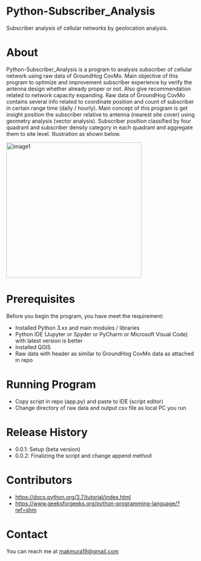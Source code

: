 # Python-Subscriber_Analysis
Subscriber analysis of cellular networks by geolocation analysis.

# About
Python-Subscriber_Analysis is a program to analysis subscriber of cellular network using raw data of GroundHog CovMo. Main objective of this program to optimize and improvement subscriber experience by verify the antenna design whether already proper or not. Also give recommendation related to network capacity expanding. Raw data of GroundHog CovMo contains several info related to coordinate position and count of subscriber in certain range time (daily / hourly). Main concept of this program is get insight position the subscriber relative to antenna (nearest site cover) using geometry analysis (vector analysis). Subscriber position classified by four quadrant and subscriber density category in each quadrant and aggregate them to site level. Illustration as shown below.

<img width="357" alt="image1" src="https://user-images.githubusercontent.com/97805726/180597700-d5252fa1-80a1-40c5-8363-758371bf9cd8.png">

# Prerequisites
Before you begin the program, you have meet the requirement:
- Installed Python 3.xx and main modules / libraries
- Python IDE (Jupyter or Spyder or PyCharm or Microsoft Visual Code) with latest version is better
- Installed QGIS
- Raw data with header as similar to GroundHog CovMo data as attached in repo

# Running Program
- Copy script in repo (app.py) and paste to IDE (script editor)
- Change directory of raw data and output csv file as local PC you run

# Release History
- 0.0.1: Setup (beta version)
- 0.0.2: Finalizing the script and change append method

# Contributors
- https://docs.python.org/3.7/tutorial/index.html
- https://www.geeksforgeeks.org/python-programming-language/?ref=shm

# Contact
You can reach me at makmura19@gmail.com
